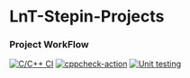 # LnT-Stepin-Projects

### Project WorkFlow

[![C/C++ CI](https://github.com/codemonk-007/LnT-Stepin-Projects/actions/workflows/c-cpp.yml/badge.svg)](https://github.com/codemonk-007/LnT-Stepin-Projects/actions/workflows/c-cpp.yml)
[![cppcheck-action](https://github.com/codemonk-007/LnT-Stepin-Projects/actions/workflows/cpp-check.yml/badge.svg)](https://github.com/codemonk-007/LnT-Stepin-Projects/actions/workflows/cpp-check.yml)
[![Unit testing](https://github.com/codemonk-007/LnT-Stepin-Projects/actions/workflows/unit-test.yml/badge.svg?branch=main)](https://github.com/codemonk-007/LnT-Stepin-Projects/actions/workflows/unit-test.yml)
